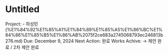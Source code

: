 # Untitled

Project: - 하성민 (%E1%84%92%E1%85%A1%E1%84%89%E1%85%A5%E1%86%BC%E1%84%86%E1%85%B5%E1%86%AB%2075f2ce683a2745068793ec246813b276.md)
Due: December 9, 2024
Next Action: 완료
Works Achive: → 제안 완료 / 2차 제안 완료